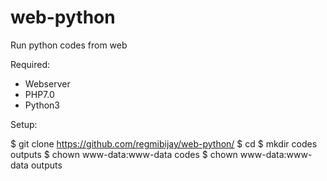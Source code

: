 # web-python

Run python codes from web

Required:

- Webserver
- PHP7.0
- Python3

Setup:

$ git clone https://github.com/regmibijay/web-python/
$ cd <installation path>
$ mkdir codes outputs
$ chown www-data:www-data codes
$ chown www-data:www-data outputs

